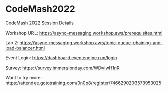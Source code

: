 # CodeMash2022
CodeMash 2022 Session Details

Workshop URL:
https://async-messaging.workshop.aws/prerequisites.html

Lab 2:
https://async-messaging.workshop.aws/topic-queue-chaining-and-load-balancer.html

Event Login:
https://dashboard.eventengine.run/login

Survey:
https://survey.immersionday.com/WDvIwH1nR

Want to try more:
https://attendee.gototraining.com/0n0p8/register/7466290203573953025
